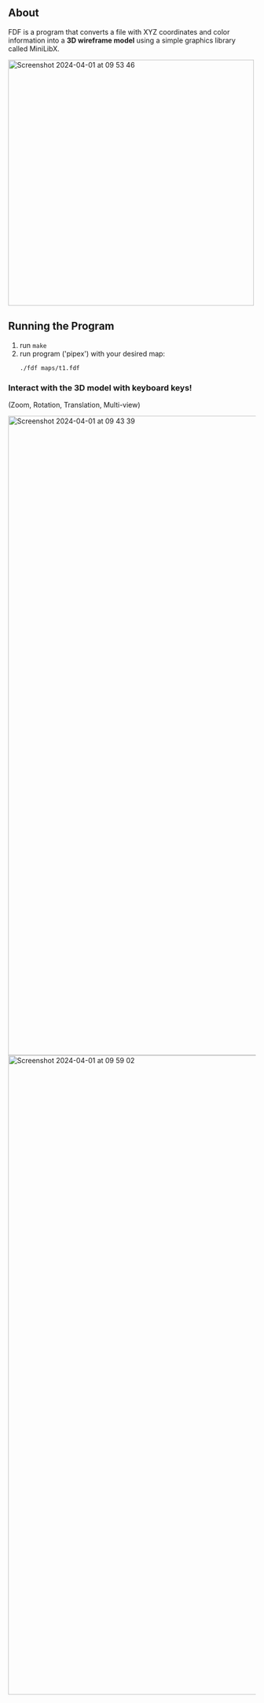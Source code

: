 ## About
FDF is a program that converts a file with XYZ coordinates and color information into a **3D wireframe model** using a simple graphics library called MiniLibX.

<img width="500" alt="Screenshot 2024-04-01 at 09 53 46" src="https://github.com/samueltingg/42-FDF/assets/146511932/e23f9561-e737-4a18-8ce5-dda2817ae147">

## Running the Program
1. run `make`
2. run program ('pipex') with your desired map:
   ```
   ./fdf maps/t1.fdf
   ```
### Interact with the 3D model with keyboard keys! 
(Zoom, Rotation, Translation, Multi-view)

<img width="1300" alt="Screenshot 2024-04-01 at 09 43 39" src="https://github.com/goffauxs/fdf/assets/146511932/79e306ec-6462-4f50-ae8f-eea764cd54f7">
<img width="1300" alt="Screenshot 2024-04-01 at 09 59 02" src="https://github.com/samueltingg/42-FDF/assets/146511932/33f2dac9-4d2d-4b66-8180-3f5172093b65">
